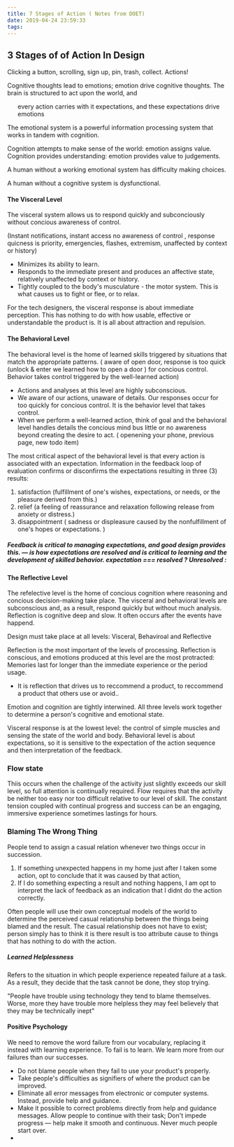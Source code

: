 ```yaml
---
title: 7 Stages of Action ( Notes from DOET)
date: 2019-04-24 23:59:33
tags:
---
```


## 3 Stages of of Action In Design

Clicking a button, scrolling, sign up, pin, trash, collect. Actions!



Cognitive thoughts lead to emotions; emotion drive cognitive thoughts. The brain is structured to act upon the world, and <ul>every action carries with it expectations, and these expectations drive emotions</ul>

The emotional system is a powerful information processing system that works in tandem with cognition. 

Cognition attempts to make sense of the world: emotion assigns value. Cognition provides understanding: emotion provides value to judgements. 



A human without a working emotional system has difficulty making choices.

A human without a cognitive system is dysfunctional.



#### The Visceral Level

The visceral system allows us to respond quickly and subconciously without concious awareness of control.

(Instant notifications, instant access no awareness of control , response quicness is priority, emergencies, flashes, extremism, unaffected by context or history)

- Minimizes its ability to learn.
- Responds to the immediate present and produces an affective state, relatively unaffected by context or history.
- Tightly coupled to the body's musculature - the motor system. This is what causes us to fight or flee, or to relax.

For the tech designers, the visceral response is about immediate perception. This has nothing to do with how usable, effective or understandable the product is. It is all about attraction and repulsion. 



#### The Behavioral Level

The behavioral level is the home of learned skills triggered by situations that match the appropriate patterns. ( aware of open door, response is too quick (unlock & enter we learned how to open a door ) for concious control. Behavior takes control triggered by the well-learned action)



- Actions and analyses at this level are highly subconscious.
- We aware of our actions, unaware of details. Our responses occur for too quickly for concious control. It is the behavior level that takes control.
- When we perform a well-learned action, think of goal and the behavioral level handles details the concious mind bus little or no awareness beyond creating the desire to act. ( openening your phone, previous page, new todo item)

The most critical aspect of the behavioral level is that every action is associated with an expectation. Information in the feedback loop of evaluation confirms or disconfirms the expectations resulting in three (3) results:

1. satisfaction (fulfillment of one's wishes, expectations, or needs, or the pleasure derived from this.)
2. relief (a feeling of reassurance and relaxation following release from anxiety or distress.)
3.  disappointment ( sadness or displeasure caused by the nonfulfillment of one's hopes or expectations. )



##### Feedback is critical to managing expectations, and good design provides this. — is how expectations are resolved and is critical to learning and the development of skilled behavior. expectation ===  resolved ? Unresolved :



#### The Reflective Level

The refelective level is the home of concious cognition where reasoning and concious decision-making take place. The visceral and behavioral levels are subconscious and, as a result, respond quickly but without much analysis. Reflection is cognitive deep and slow. It often occurs after the events have happend.



Design must take place at all levels:  Visceral, Behaviroal and Reflective

Reflection is the most important of the levels of processing. Reflection is conscious, and emotions produced at this level are the most protracted: Memories last for longer than the immediate experience or the period usage.

- It is reflection that drives us to reccommend a product, to reccommend a product that others use or avoid..



Emotion and cognition are tightly interwined. All three levels work together to determine a person's cognitive and emotional state.

Visceral response is at the lowest level: the control of simple muscles and sensing the state of the world and body. Behavioral level is about expectations, so it is sensitive to the expectation of the action sequence and then interpretation of the feedback.



### Flow state 

Thiis occurs when the challenge of the activity just slightly exceeds our skill level, so full attention is continually required. Flow requires that the activity be neither too easy nor too difficult relative to our level of skill. The constant tension coupled with continual progress and success can be an engaging, immersive experience sometimes lastings for hours.

### Blaming The Wrong Thing

People tend to assign a casual relation whenever two things occur in succession.

1. If something unexpected happens in my home just after I taken some action, opt to conclude that it was caused by that action,
2. If I do something expecting a result and nothing happens, I am opt to interpret the lack of feedback as an indication that I didnt do the action correctly.

Often  people will use their own conceptual models of the world to determine the perceived casual relationship between the things being blamed and the result. The casual relationship does not have to exist; person simply has to think it is there result is too attribute cause to things that has nothing to do with the action.



##### Learned Helplessness

Refers to the situation in which people experience repeated failure at a task. As a result, they decide that the task cannot be done, they stop trying.

"People have trouble using technology they tend to blame themselves. Worse, more they have trouble more helpless they may feel believely that they may be technically inept"



#### Positive Psychology

We need to remove the word failure from our vocabulary, replacing it instead with learning experience. To fail is to learn. We learn more from our failures than our successes.



- Do not blame people when they fail to use your product's properly. 
- Take people's difficulties as signifiers of where the product can be improved.
- Eliminate all error  messages from electronic or computer systems. Instead, provide help and guidance.
- Make it possible to correct problems directly from help and guidance messages. Allow people to continue with their task; Don't impede progress — help make it smooth and continuous. Never much people start over.
- 